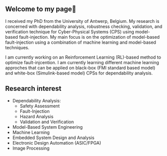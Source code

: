 ## Welcome to my page👋
I received my PhD from the University of Antwerp, Belgium. My research is concerned with dependability analysis, robustness 
checking, validation, and verification technique for Cyber-Physical Systems (CPS) using model-based fault-injection. My main focus 
is on the optimization of model-based fault-injection using a combination of machine learning and model-based techniques. 

I am currently working on an Reinforcement Learning (RL)-based method to optimize fault-injcention.
I am currently learning different machine learning approches that can be applied on black-box (FMI standard based model) and white-box (Simulink-based model) CPSs for dependability analysis.

## Research interest
* Dependability Analysis:
  * Safety Assessment 
  * Fault-Injection
  * Hazard Analysis
  * Validation and Verification
* Model-Based System Engineering
* Machine Learning  
* Embedded System Design and Analysis
* Electronic Design Automation (ASIC/FPGA)
* Image Processing

<!--
**mehrdad-moradi/mehrdad-moradi** is a ✨ _special_ ✨ repository because its `README.md` (this file) appears on your GitHub profile.

Here are some ideas to get you started:

- 🔭 I’m currently working on ...
- 🌱 I’m currently learning ...
- 👯 I’m looking to collaborate on ...
- 🤔 I’m looking for help with ...
- 💬 Ask me about ...
- 📫 How to reach me: ...
- 😄 Pronouns: ...
- ⚡ Fun fact: ...
-->
